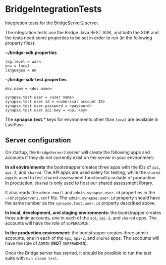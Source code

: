# BridgeIntegrationTests

Integration tests for the BridgeServer2 server. 

The integration tests use the Bridge Java REST SDK, and both the SDK and the tests need some properties to be set in order to run (in the following property files):

**~/bridge-sdk.properties**

    log.level = warn
    env = local
    languages = en

**~/bridge-sdk-test.properties**

    dev.name = <dev name>

    synapse.test.user = <user name>
    synapse.test.user.id = <numerical account ID>
    synapse.test.user.password = <password>
    synapse.test.user.api.key = <api key>

The **synapse.test.*** keys for environments other than `local` are available in LastPass.

## Server configuration

On startup, the `BridgeServer2` server will create the following apps and accounts if they do not currently exist on the server in your environment:

**In all environments** the bootstrapper creates three apps with the IDs of `api`, `api-2`, and `shared`. The API apps are used solely for testing, while the `shared` app is used to test shared assessment functionality outside of production. In production, `shared` is only used to host our shared assessment library.

It also reads the `admin.email` and `admin.synapse.user.id` properties in the `~/BridgeServer2.conf` file. The `admin.synapse.user.id` property should have the same number as the `synapse.test.user.id` property described above.

**In local, development, and staging environments:** the bootstrapper creates three admin accounts, one in each of the `api`,  `api-2`, and `shared` apps. The accounts will have the role of `SUPERADMIN`.

**In the production environment:** the bootstrapper creates three admin accounts, one in each of the `api`,  `api-2`, and `shared` apps. The accounts will have the role of `ADMIN` (**NOT** `SUPERADMIN`).

Once the Bridge server has started, it should be possible to run the test suite with `mvn clean test`.
